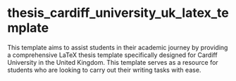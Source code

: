 # thesis_cardiff_university_uk_latex_template
This template aims to assist students in their academic journey by providing a comprehensive LaTeX thesis template specifically designed for Cardiff University in the United Kingdom. This template serves as a resource for students who are looking to carry out their writing tasks with ease.

